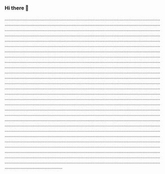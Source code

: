 ### Hi there 👋

..............................................................................................................................................................................................................................................................................................................................................................................................................................................................................................................................................................................................................................................................................................................................................................................................................................................................................................................................................................................................................................................................................................................................................................................................................................................................................................................................................................................................................................................................................................................................................................................................................................................................................................................................................................................................................................................................................................................................................................................................................................................................................................................................................................................................................................................................................................................................................................................................................................................................................................................................................................................................................................................................................................................................................................................................................................................................................................................................................................................................................................................................................................................................................................................................................................................................................................................................................................................................................................................................................................................................................................................................................................................................